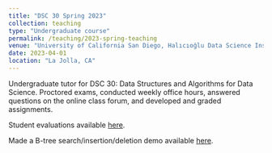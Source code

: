 ```yaml
---
title: "DSC 30 Spring 2023"
collection: teaching
type: "Undergraduate course"
permalink: /teaching/2023-spring-teaching
venue: "University of California San Diego, Halıcıoğlu Data Science Institute"
date: 2023-04-01
location: "La Jolla, CA"
---
```


Undergraduate tutor for DSC 30: Data Structures and Algorithms for Data Science. Proctored exams, conducted weekly office hours, answered questions on the online class forum, and developed and graded assignments.

Student evaluations available [here](files/dsc30sp23.pdf).

Made a B-tree search/insertion/deletion demo available <a href='https://dsc30-btree.github.io' target="_blank">here</a>.
